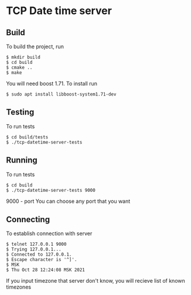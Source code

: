 
# TCP Date time server

## Build
To build the project, run

    $ mkdir build
    $ cd build
    $ cmake ..
    $ make

You will need boost 1.71. To install run

    $ sudo apt install libboost-system1.71-dev

## Testing
To run tests

    $ cd build/tests
    $ ./tcp-datetime-server-tests

## Running
To run tests

    $ cd build
    $ ./tcp-datetime-server-tests 9000

9000 - port
You can choose any port that you want

## Connecting
To establish connection with server

    $ telnet 127.0.0.1 9000
    $ Trying 127.0.0.1...
    $ Connected to 127.0.0.1.
    $ Escape character is '^]'.
    $ MSK
    $ Thu Oct 28 12:24:08 MSK 2021
    
If you input timezone that server don't know, you will recieve list of known timezones